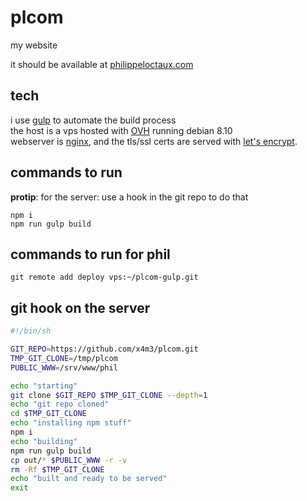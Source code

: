 # plcom
my website

it should be available at [philippeloctaux.com](https://philippeloctaux.com)

## tech
i use [gulp](https://gulpjs.com) to automate the build process  
the host is a vps hosted with [OVH](http://ovh.com) running debian 8.10  
webserver is [nginx](https://nginx.org), and the tls/ssl certs are served with [let's encrypt](https://letsencrypt.org).

## commands to run
**protip**: for the server: use a hook in the git repo to do that
```
npm i
npm run gulp build
```
## commands to run for phil
`git remote add deploy vps:~/plcom-gulp.git`

## git hook on the server
```bash
#!/bin/sh

GIT_REPO=https://github.com/x4m3/plcom.git
TMP_GIT_CLONE=/tmp/plcom
PUBLIC_WWW=/srv/www/phil

echo "starting"
git clone $GIT_REPO $TMP_GIT_CLONE --depth=1
echo "git repo cloned"
cd $TMP_GIT_CLONE
echo "installing npm stuff"
npm i
echo "building"
npm run gulp build
cp out/* $PUBLIC_WWW -r -v
rm -Rf $TMP_GIT_CLONE
echo "built and ready to be served"
exit
```
